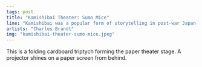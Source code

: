 ```yaml
---
tags: post
title: "Kamishibai Theater: Sumo Mice"
line: "Kamishibai was a popular form of storytelling in post-war Japan."
artists: "Charles Brandt"
img: "kamishibai-theater-sumo-mice.jpeg"
---
```


This is a folding cardboard triptych forming the paper theater stage. A projector shines on a paper screen from behind.